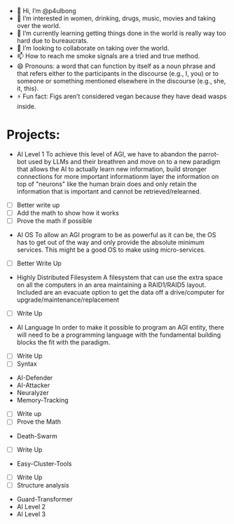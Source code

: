 - 👋 Hi, I’m @p4ulbong
- 👀 I’m interested in women, drinking, drugs, music, movies and taking over the world.
- 🌱 I’m currently learning getting things done in the world is really way too hard due to bureaucrats.
- 💞️ I’m looking to collaborate on taking over the world.
- 📫 How to reach me smoke signals are a tried and true method.
- 😄 Pronouns: a word that can function by itself as a noun phrase and that refers either to the participants in the discourse (e.g., I, you) or to someone or something mentioned elsewhere in the discourse (e.g., she, it, this).
- ⚡ Fun fact: Figs aren’t considered vegan because they have dead wasps inside.

<!---
p4ulbong/p4ulbong is a ✨ special ✨ repository because its `README.md` (this file) appears on your GitHub profile.
You can click the Preview link to take a look at your changes.
--->

# Projects:

- AI Level 1
To achieve this level of AGI, we have to abandon the parrot-bot used by LLMs and their breathren and move on to a new paradigm that allows the AI to actually learn new information, build stronger connections for more important informationm layer the information on top of "neurons" like the human brain does and only retain the information that is important and cannot be retrieved/relearned.
- [ ] Better write up
- [ ] Add the math to show how it works
- [ ] Prove the math if possible

- AI OS
To allow an AGI program to be as powerful as it can be, the OS has to get out of the way and only provide the absolute minimum services.  This might be a good OS to make using micro-services.
- [ ] Better Write Up

- Highly Distributed Filesystem
A filesystem that can use the extra space on all the computers in an area maintaining a RAID1/RAID5 layout.  Included are an evacuate option to get the data off a drive/computer for upgrade/maintenance/replacement
- [ ] Write Up

- AI Language
In order to make it possible to program an AGI entity, there will need to be a programming language with the fundamental building blocks the fit with the paradigm.
- [ ] Write Up
- [ ] Syntax

- AI-Defender
- AI-Attacker
- Neuralyzer
- Memory-Tracking
- [ ] Write up
- [ ] Prove the Math
- Death-Swarm
- [ ] Write Up
- Easy-Cluster-Tools
- [ ] Write Up
- [ ] Structure analysis
- Guard-Transformer
- AI Level 2
- AI Level 3
